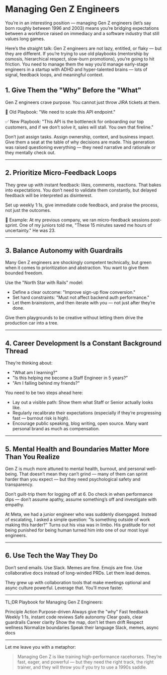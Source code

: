 # Managing Gen Z Engineers

You’re in an interesting position — managing Gen Z engineers (let’s say born roughly between 1996 and 2003) means you’re bridging expectations between a workforce raised on immediacy and a software industry that still values long games.

Here’s the straight talk: Gen Z engineers are not lazy, entitled, or flaky — but they are different. If you’re trying to use old playbooks (mentorship by osmosis, hierarchical respect, slow-burn promotions), you’re going to hit friction. You need to manage them the way you’d manage early-stage engineers in a startup with ADHD and hyper-talented brains — lots of signal, feedback loops, and meaningful context.

## 1. Give Them the "Why" Before the "What"

Gen Z engineers crave purpose. You cannot just throw JIRA tickets at them.

🔁 Old Playbook: "We need to scale this API endpoint."

✅ New Playbook: "This API is the bottleneck for onboarding our top customers, and if we don’t solve it, sales will stall. You own that fireline."

Don’t just assign tasks. Assign ownership, context, and business impact. Give them a seat at the table of why decisions are made. This generation was raised questioning everything — they need narrative and rationale or they mentally check out.

---

## 2. Prioritize Micro-Feedback Loops

They grew up with instant feedback: likes, comments, reactions. That bakes into expectations. You don’t need to validate them constantly, but delayed feedback will be interpreted as disinterest.

Set up weekly 1:1s, give immediate code feedback, and praise the process, not just the outcomes.

🧠 Example: At my previous company, we ran micro-feedback sessions post-sprint. One of my juniors told me, "These 15 minutes saved me hours of uncertainty." He was 23.

---

## 3. Balance Autonomy with Guardrails

Many Gen Z engineers are shockingly competent technically, but green when it comes to prioritization and abstraction. You want to give them bounded freedom.

Use the "North Star with Rails" model:
* Define a clear outcome: "Improve sign-up flow conversion."
* Set hard constraints: "Must not affect backend auth performance."
* Let them brainstorm, and then iterate with you — not just after they’re done.

Give them playgrounds to be creative without letting them drive the production car into a tree.

---

## 4. Career Development Is a Constant Background Thread

They’re thinking about:
* "What am I learning?"
* "Is this helping me become a Staff Engineer in 5 years?"
* "Am I falling behind my friends?"

You need to be two steps ahead here:
* Lay out a visible path: Show them what Staff or Senior actually looks like.
* Regularly recalibrate their expectations (especially if they’re progressing fast — burnout risk is high).
* Encourage public speaking, blog writing, open source. Many want personal brand as much as compensation.

---

## 5. Mental Health and Boundaries Matter More Than You Realize

Gen Z is much more attuned to mental health, burnout, and personal well-being. That doesn’t mean they can’t grind — many of them can sprint harder than you expect — but they need psychological safety and transparency.

Don’t guilt-trip them for logging off at 6.
Do check in when performance dips — don’t assume apathy, assume something’s off and investigate with empathy.

At Meta, we had a junior engineer who was suddenly disengaged. Instead of escalating, I asked a simple question: "Is something outside of work making this harder?" Turns out his visa was in limbo. His gratitude for not being punished for being human turned him into one of our most loyal engineers.

---

## 6. Use Tech the Way They Do

Don’t send emails.
Use Slack. Memes are fine. Emojis are fine.
Use collaborative docs instead of long-winded PRDs.
Let them lead demos.

They grew up with collaboration tools that make meetings optional and async culture powerful. Leverage that. You’ll move faster.

---

TL;DR Playbook for Managing Gen Z Engineers:

Principle	Action
Purpose-driven	Always give the "why"
Fast feedback	Weekly 1:1s, instant code reviews
Safe autonomy	Clear goals, clear guardrails
Career clarity	Show the map, don’t let them drift
Respect wellness	Normalize boundaries
Speak their language	Slack, memes, async docs


---

Let me leave you with a metaphor:

> Managing Gen Z is like training high-performance racehorses. They’re fast, eager, and powerful — but they need the right track, the right trainer, and they will throw you if you try to use a 1990s saddle.
